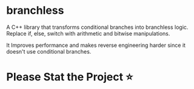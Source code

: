 # branchless

A C++ library that transforms conditional branches into branchless logic. Replace if, else, switch with arithmetic and bitwise manipulations.

It Improves performance and makes reverse engineering harder since it doesn't use conditional branches.

# Please Stat the Project ⭐